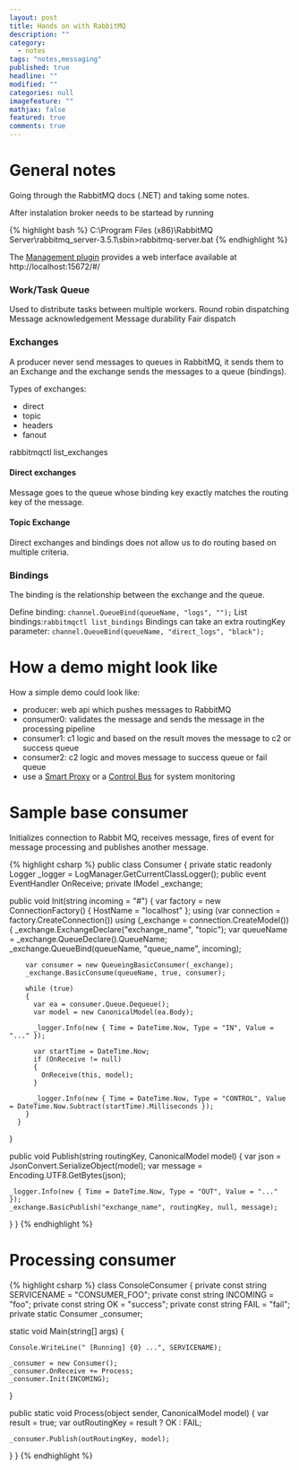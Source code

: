 ```yaml
---
layout: post
title: Hands on with RabbitMQ
description: ""
category: 
  - notes
tags: "notes,messaging"
published: true
headline: ""
modified: ""
categories: null
imagefeature: ""
mathjax: false
featured: true
comments: true
---
```




# General notes
Going through the RabbitMQ docs (.NET) and taking some notes.

After instalation broker needs to be startead by running

{% highlight bash %}
C:\Program Files (x86)\RabbitMQ Server\rabbitmq_server-3.5.1\sbin>rabbitmq-server.bat
{% endhighlight %}


The [Management plugin](https://www.rabbitmq.com/management.html) provides a web interface available at http://localhost:15672/#/


### Work/Task Queue

Used to distribute tasks between multiple workers.
Round robin dispatching
Message acknowledgement
Message durability
Fair dispatch


### Exchanges

A producer never send messages to queues in RabbitMQ, it sends them to an Exchange and the exchange sends the messages to a queue (bindings).

Types of exchanges:

 - direct
 - topic
 - headers
 - fanout

rabbitmqctl list_exchanges

#### Direct exchanges

Message goes to the queue whose binding key exactly matches the routing key of the message.

#### Topic Exchange

Direct exchanges and bindings does not allow us to do routing based on multiple criteria.

### Bindings

The binding is the relationship between the exchange and the queue.

Define binding: `channel.QueueBind(queueName, "logs", "");`
List bindings:`rabbitmqctl list_bindings`
Bindings can take an extra routingKey parameter: `channel.QueueBind(queueName, "direct_logs", "black");`



# How a demo might look like

How a simple demo could look like:

 - producer: web api which  pushes messages to RabbitMQ
 - consumer0: validates the message and sends the message in the processing pipeline
 - consumer1: c1 logic and based on the result moves the message to c2 or success queue
 - consumer2: c2 logic and moves message to success queue or fail queue
 - use a [Smart Proxy](http://www.enterpriseintegrationpatterns.com/SmartProxy.html) or a [Control Bus](http://www.enterpriseintegrationpatterns.com/ControlBus.html) for system monitoring

# Sample base consumer

Initializes connection to Rabbit MQ, receives message, fires of event for message processing and publishes another message.

{% highlight csharp %}
public class Consumer
{
  private static readonly Logger _logger = LogManager.GetCurrentClassLogger();
  public event EventHandler<CanonicalModel> OnReceive;
  private IModel _exchange;

  public void Init(string incoming = "#")
  {
    var factory = new ConnectionFactory() { HostName = "localhost" };
    using (var connection = factory.CreateConnection())
      using (_exchange = connection.CreateModel())
      {
        _exchange.ExchangeDeclare("exchange_name", "topic");
        var queueName = _exchange.QueueDeclare().QueueName;
        _exchange.QueueBind(queueName, "queue_name", incoming);

        var consumer = new QueueingBasicConsumer(_exchange);
        _exchange.BasicConsume(queueName, true, consumer);

        while (true)
        {
          var ea = consumer.Queue.Dequeue();
          var model = new CanonicalModel(ea.Body);

          _logger.Info(new { Time = DateTime.Now, Type = "IN", Value = "..." });

          var startTime = DateTime.Now;
          if (OnReceive != null)
          {
            OnReceive(this, model);
          }

          _logger.Info(new { Time = DateTime.Now, Type = "CONTROL", Value = DateTime.Now.Subtract(startTime).Milliseconds });
        }
      }
  }

  public void Publish(string routingKey, CanonicalModel model)
  {
    var json = JsonConvert.SerializeObject(model);
    var message = Encoding.UTF8.GetBytes(json);

    _logger.Info(new { Time = DateTime.Now, Type = "OUT", Value = "..." });
    _exchange.BasicPublish("exchange_name", routingKey, null, message);
  }
}
{% endhighlight %}

# Processing consumer


{% highlight csharp %}
class ConsoleConsumer
{
  private const string SERVICENAME = "CONSUMER_FOO";
  private const string INCOMING = "foo";
  private const string OK = "success";
  private const string FAIL = "fail";
  private static Consumer _consumer;

  static void Main(string[] args)
  {

    Console.WriteLine(" [Running] {0} ...", SERVICENAME);

    _consumer = new Consumer();
    _consumer.OnReceive += Process;
    _consumer.Init(INCOMING);

  }

  public static void Process(object sender, CanonicalModel model)
  {
    var result = true;
    var outRoutingKey = result ? OK : FAIL;

    _consumer.Publish(outRoutingKey, model);
  }
}
{% endhighlight %}

